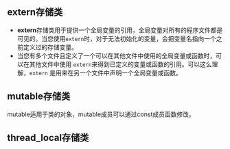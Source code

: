## extern存储类

- **extern**存储类用于提供一个全局变量的引用，全局变量对所有的程序文件都是可见的。当您使用`extern`时，对于无法初始化的变量，会把变量名指向一个之前定义过的存储变量。
- 当您有多个文件且定义了一个可以在其他文件中使用的全局变量或函数时，可以在其他文件中使用 `extern`来得到已定义的变量或函数的引用。可以这么理解，`extern` 是用来在另一个文件中声明一个全局变量或函数。



## mutable存储类

mutable适用于类的对象，mutable成员可以通过const成员函数修改。



## thread_local存储类

